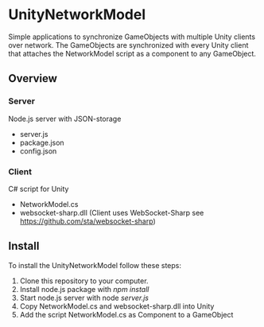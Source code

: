 # UnityNetworkModel
Simple applications to synchronize GameObjects with multiple Unity clients over network. The GameObjects are synchronized with every Unity client that attaches the NetworkModel script as a component to any GameObject.

## Overview

### Server
Node.js server with JSON-storage
* server.js
* package.json
* config.json

### Client
C# script for Unity
* NetworkModel.cs
* websocket-sharp.dll
(Client uses WebSocket-Sharp see https://github.com/sta/websocket-sharp)

## Install
To install the UnityNetworkModel follow these steps:
1. Clone this repository to your computer.
2. Install node.js package with *npm install*
3. Start node.js server with node *server.js*
4. Copy NetworkModel.cs and websocket-sharp.dll into Unity
5. Add the script NetworkModel.cs as Component to a GameObject
